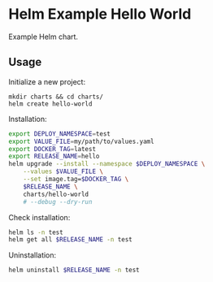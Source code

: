 # Helm Example Hello World

Example Helm chart.

## Usage
Initialize a new project:
```bash=
mkdir charts && cd charts/
helm create hello-world
```

Installation:
```bash
export DEPLOY_NAMESPACE=test
export VALUE_FILE=my/path/to/values.yaml
export DOCKER_TAG=latest
export RELEASE_NAME=hello
helm upgrade --install --namespace $DEPLOY_NAMESPACE \
	--values $VALUE_FILE \
	--set image.tag=$DOCKER_TAG \
	$RELEASE_NAME \
	charts/hello-world
	# --debug --dry-run
```

Check installation:
```bash
helm ls -n test
helm get all $RELEASE_NAME -n test
```

Uninstallation:
```bash
helm uninstall $RELEASE_NAME -n test
```
